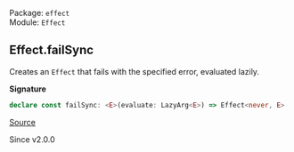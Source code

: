 Package: `effect`<br />
Module: `Effect`<br />

## Effect.failSync

Creates an `Effect` that fails with the specified error, evaluated lazily.

**Signature**

```ts
declare const failSync: <E>(evaluate: LazyArg<E>) => Effect<never, E>
```

[Source](https://github.com/Effect-TS/effect/tree/main/packages/effect/src/Effect.ts#L2583)

Since v2.0.0